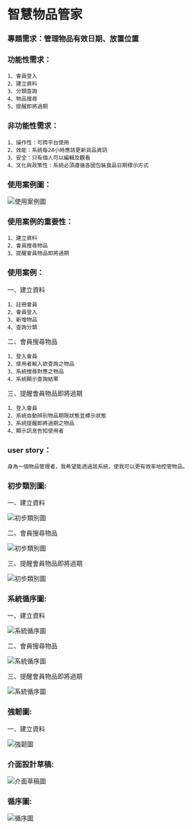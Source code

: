 # 智慧物品管家
### 專題需求：管理物品有效日期、放置位置
### 功能性需求：
```
1、會員登入
2、建立資料
3、分類查詢
4、物品搜尋
5、提醒即將過期
```
### 非功能性需求：
```
1、操作性：可跨平台使用
2、效能：系統每24小時應該更新貨品資訊
3、安全：只有個人可以編輯及觀看
4、文化與政策性：系統必須遵循各國包裝食品日期標示方式
```
### 使用案例圖：
![使用案例圖](使用案例圖.png "MAGIC SHOP")

### 使用案例的重要性：
```
1、建立資料
2、會員搜尋物品
3、提醒會員物品即將過期
```
### 使用案例：

一、建立資料
```
1、註冊會員
2、會員登入
3、新增物品
4、查詢分類
```
二、會員搜尋物品
```
1、登入會員
2、使用者輸入欲查詢之物品
3、系統搜尋對應之物品
4、系統顯示查詢結果
```
三、提醒會員物品即將過期
```
1、登入會員
2、系統自動辨別物品期限狀態並標示狀態
3、系統提醒即將過期之物品
4、顯示訊息告知使用者
```

### user story：
```
身為一個物品管理者，我希望能透過該系統，使我可以更有效率地控管物品。
```

### 初步類別圖:
一、建立資料

![初步類別圖](初步類別圖1.PNG)

二、會員搜尋物品

![初步類別圖](初步類別圖2.PNG "會員搜尋物品")

三、提醒會員物品即將過期

![初步類別圖](初步類別圖3.PNG "提醒會員物品即將過期")

### 系統循序圖:
一、建立資料

![系統循序圖](系統循序圖1.png "系統循序圖")

二、會員搜尋物品

![系統循序圖](系統循序圖2.png "系統循序圖")

三、提醒會員物品即將過期

![系統循序圖](系統循序圖3.png "系統循序圖")


### 強韌圖:
一、建立資料

![強韌圖](強韌圖1.png)

### 介面設計草稿:
![介面草稿圖](系統分析_1022.png "介面草稿圖")
### 循序圖:
![循序圖](循序圖1.png "循序圖")
